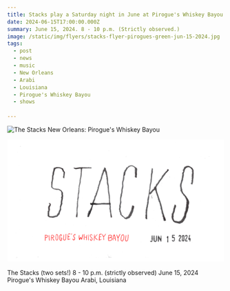 ```yaml
---
title: Stacks play a Saturday night in June at Pirogue's Whiskey Bayou.
date: 2024-06-15T17:00:00.000Z
summary: June 15, 2024. 8 - 10 p.m. (Strictly observed.)
image: /static/img/flyers/stacks-flyer-pirogues-green-jun-15-2024.jpg
tags:
  - post 
  - news
  - music
  - New Orleans
  - Arabi
  - Louisiana
  - Pirogue's Whiskey Bayou
  - shows

---
```


![The Stacks New Orleans: Pirogue's Whiskey Bayou](/static/img/flyers/stacks-flyer-pirogues-jun-15-2024.jpg "The Stacks New Orleans: Pirogue's Whiskey Bayou")

![The Stacks New Orleans: Pirogue's Whiskey Bayou](/static/img/stacks-animation-jun-15-2024-v7.gif  "The Stacks New Orleans: Pirogue's Whiskey Bayou")

The Stacks (two sets!)
8 - 10 p.m. (strictly observed)
June 15, 2024
Pirogue's Whiskey Bayou
Arabi, Louisiana